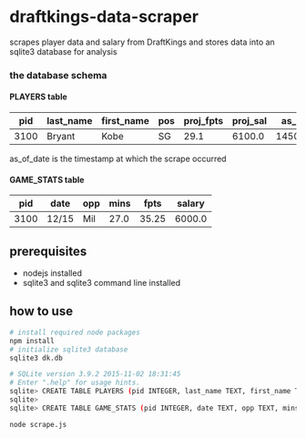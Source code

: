 # draftkings-data-scraper
scrapes player data and salary from DraftKings and stores data into an sqlite3 database for analysis

### the database schema

#### PLAYERS table
| pid  | last_name | first_name | pos | proj_fpts | proj_sal | as_of_date |
| ---- | --------- | ---------- | --- | --------- | -------- | ---------- |
| 3100 | Bryant    | Kobe       | SG  | 29.1      | 6100.0   | 1450322398 |

as_of_date is the timestamp at which the scrape occurred

#### GAME_STATS table
| pid  | date | opp | mins | fpts | salary |
| ---- | ---- | ----| ---- | ---- | ------ |
| 3100 |12/15 | Mil | 27.0 | 35.25| 6000.0 |



## prerequisites

* nodejs installed
* sqlite3 and sqlite3 command line installed

## how to use

```bash
# install required node packages
npm install
# initialize sqlite3 database
sqlite3 dk.db

# SQLite version 3.9.2 2015-11-02 18:31:45
# Enter ".help" for usage hints.
sqlite> CREATE TABLE PLAYERS (pid INTEGER, last_name TEXT, first_name TEXT, pos TEXT, proj_fpts REAL, proj_sal REAL, as_of_date NUMERIC);
sqlite>
sqlite> CREATE TABLE GAME_STATS (pid INTEGER, date TEXT, opp TEXT, mins REAL, fpts REAL, salary REAL);

node scrape.js
```
